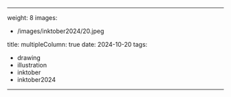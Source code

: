 
---
weight: 8
images:
- /images/inktober2024/20.jpeg

title:
multipleColumn: true
date: 2024-10-20
tags:
- drawing
- illustration
- inktober
- inktober2024
---

